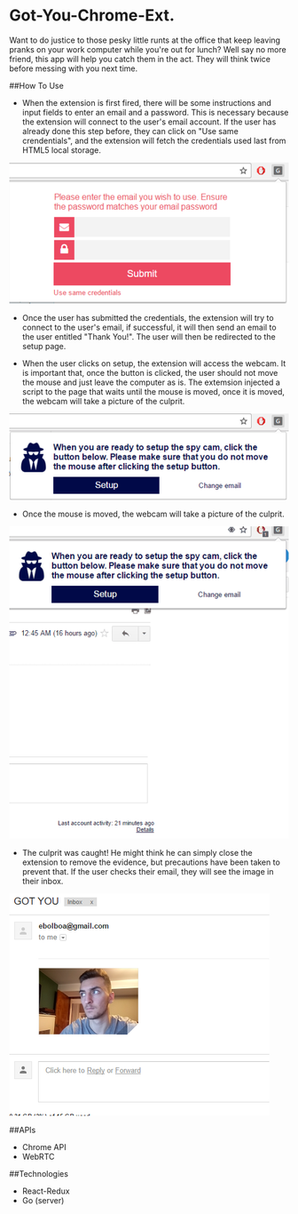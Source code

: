 # Got-You-Chrome-Ext.
Want to do justice to those pesky little runts at the office that keep leaving pranks on your work computer while you're out for lunch?
Well say no more friend, this app will help you catch them in the act. They will think twice before messing with you next time.

##How To Use
* When the extension is first fired, there will be some instructions and input fields to enter an email and a password. This is necessary because the extension will connect to the user's email account. If the user has already done this step before, they can click on "Use same crendentials", and the extension will fetch the credentials used last from HTML5 local storage.

![Alt text](/images/step1.PNG)

* Once the user has submitted the credentials, the extension will try to connect to the user's email, if successful, it will then send an email to the user entitled "Thank You!". The user will then be redirected to the setup page.

* When the user clicks on setup, the extension will access the webcam. It is important that, once the button is clicked, the user should not move the mouse and just leave the computer as is. The extemsion injected a script to the page that waits until the mouse is moved, once it is moved, the webcam will take a picture of the culprit.

![Alt text](/images/step2.PNG)

* Once the mouse is moved, the webcam will take a picture of the culprit.

![Alt text](/images/step3.gif)

* The culprit was caught! He might think he can simply close the extension to remove the evidence, but precautions have been taken to prevent that. If the user checks their email, they will see the image in their inbox.

![Alt text](/images/step4.PNG)

##APIs
* Chrome API
* WebRTC

##Technologies
* React-Redux
* Go (server)
